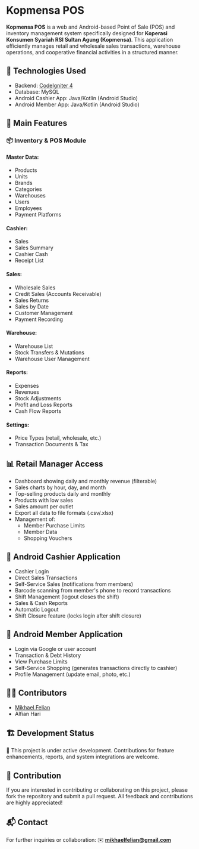 # Kopmensa POS

**Kopmensa POS** is a web and Android-based Point of Sale (POS) and inventory management system specifically designed for **Koperasi Konsumen Syariah RSI Sultan Agung (Kopmensa)**. This application efficiently manages retail and wholesale sales transactions, warehouse operations, and cooperative financial activities in a structured manner.

## 🔧 Technologies Used
* Backend: [CodeIgniter 4](https://codeigniter.com/)
* Database: MySQL
* Android Cashier App: Java/Kotlin (Android Studio)
* Android Member App: Java/Kotlin (Android Studio)

## 🧩 Main Features

### 📦 Inventory & POS Module

#### Master Data:
* Products
* Units
* Brands
* Categories
* Warehouses
* Users
* Employees
* Payment Platforms

#### Cashier:
* Sales
* Sales Summary
* Cashier Cash
* Receipt List

#### Sales:
* Wholesale Sales
* Credit Sales (Accounts Receivable)
* Sales Returns
* Sales by Date
* Customer Management
* Payment Recording

#### Warehouse:
* Warehouse List
* Stock Transfers & Mutations
* Warehouse User Management

#### Reports:
* Expenses
* Revenues
* Stock Adjustments
* Profit and Loss Reports
* Cash Flow Reports

#### Settings:
* Price Types (retail, wholesale, etc.)
* Transaction Documents & Tax

## 📊 Retail Manager Access
* Dashboard showing daily and monthly revenue (filterable)
* Sales charts by hour, day, and month
* Top-selling products daily and monthly
* Products with low sales
* Sales amount per outlet
* Export all data to file formats (.csv/.xlsx)
* Management of:
  * Member Purchase Limits
  * Member Data
  * Shopping Vouchers

## 📱 Android Cashier Application
* Cashier Login
* Direct Sales Transactions
* Self-Service Sales (notifications from members)
* Barcode scanning from member's phone to record transactions
* Shift Management (logout closes the shift)
* Sales & Cash Reports
* Automatic Logout
* Shift Closure feature (locks login after shift closure)

## 👤 Android Member Application
* Login via Google or user account
* Transaction & Debt History
* View Purchase Limits
* Self-Service Shopping (generates transactions directly to cashier)
* Profile Management (update email, photo, etc.)

## 🧑‍💻 Contributors
* [Mikhael Felian](https://github.com/mikhaelfelian)
* Alfian Hari

## 🏗️ Development Status
🚧 This project is under active development. Contributions for feature enhancements, reports, and system integrations are welcome.

## 🤝 Contribution
If you are interested in contributing or collaborating on this project, please fork the repository and submit a pull request. All feedback and contributions are highly appreciated!

## 📬 Contact
For further inquiries or collaboration:
✉️ **[mikhaelfelian@gmail.com](mailto:mikhaelfelian@gmail.com)**